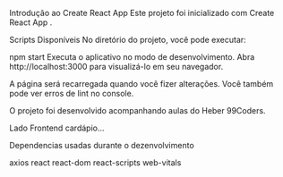 Introdução ao Create React App
Este projeto foi inicializado com Create React App .

Scripts Disponíveis
No diretório do projeto, você pode executar:

npm start
Executa o aplicativo no modo de desenvolvimento.
Abra http://localhost:3000 para visualizá-lo em seu navegador.

A página será recarregada quando você fizer alterações.
Você também pode ver erros de lint no console.

O projeto foi desenvolvido acompanhando aulas do Heber 99Coders.

Lado Frontend cardápio...

Dependencias usadas durante o dezenvolvimento

axios
react
react-dom
react-scripts
web-vitals
